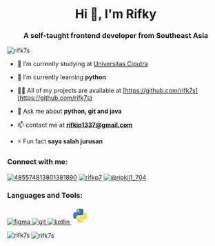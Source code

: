 <h1 align="center">Hi 👋, I'm Rifky</h1>
<h3 align="center">A self-taught frontend developer from Southeast Asia</h3>
<p align="left"> <img src="https://komarev.com/ghpvc/?username=rifk7s&label=Profile%20views&color=0e75b6&style=flat" alt="rifk7s" /> </p>

- 🔭 I’m currently studying at [Universitas Ciputra](https://www.ciputramakassar.ac.id/imt/)

- 🌱 I’m currently learning **python**

- 👨‍💻 All of my projects are available at [https://github.com/rifk7s](https://github.com/rifk7s)

- 💬 Ask me about **python, git and java**

- 📫 contact me at **rifkip1337@gmail.com**

- ⚡ Fun fact **saya salah jurusan**

<h3 align="left">Connect with me:</h3>
<p align="left">

<a href="http://discordapp.com/users/485574813801381890" target="blank"><img align="center" src="https://raw.githubusercontent.com/rahuldkjain/github-profile-readme-generator/master/src/images/icons/Social/discord.svg" alt="485574813801381890" height="30" width="40" /></a>
<a href="https://instagram.com/rifkp7" target="blank"><img align="center" src="https://raw.githubusercontent.com/rahuldkjain/github-profile-readme-generator/master/src/images/icons/Social/instagram.svg" alt="rifkp7" height="30" width="40" /></a>
<a href="https://www.youtube.com/@ripkii1_704" target="blank"><img align="center" src="https://raw.githubusercontent.com/rahuldkjain/github-profile-readme-generator/master/src/images/icons/Social/youtube.svg" alt="@ripkii1_704" height="30" width="40" /></a>

</p>

<h3 align="left">Languages and Tools:</h3>
<p align="left"> <a href="https://www.figma.com/" target="_blank" rel="noreferrer"> <img src="https://www.vectorlogo.zone/logos/figma/figma-icon.svg" alt="figma" width="40" height="40"/> </a> <a href="https://git-scm.com/" target="_blank" rel="noreferrer"> <img src="https://www.vectorlogo.zone/logos/git-scm/git-scm-icon.svg" alt="git" width="40" height="40"/> </a> <a href="https://kotlinlang.org" target="_blank" rel="noreferrer"> <img src="https://www.vectorlogo.zone/logos/kotlinlang/kotlinlang-icon.svg" alt="kotlin" width="40" height="40"/> </a> <a href="https://www.python.org" target="_blank" rel="noreferrer"> <img src="https://raw.githubusercontent.com/devicons/devicon/master/icons/python/python-original.svg" alt="python" width="40" height="40"/> </a> </p>

<p><img align="left" src="https://github-readme-stats.vercel.app/api/top-langs?username=rifk7s&show_icons=true&locale=en&layout=compact" alt="rifk7s" /></p>
<p>&nbsp;<img align="center" src="https://github-readme-stats.vercel.app/api?username=rifk7s&show_icons=true&locale=en" alt="rifk7s" /></p>


